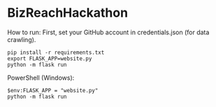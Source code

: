 # BizReachHackathon

How to run:
First, set your GitHub account in credentials.json (for data crawling).

```
pip install -r requirements.txt
export FLASK_APP=website.py
python -m flask run
```

PowerShell (Windows):
```
$env:FLASK_APP = "website.py"
python -m flask run
```
